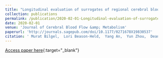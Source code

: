 ```yaml
---
title: "Longitudinal evaluation of surrogates of regional cerebral blood flow computed from dynamic amyloid PET imaging"
collection: publications
permalink: /publication/2020-02-01-Longitudinal-evaluation-of-surrogates-of-regional-cerebral-blood-flow-computed-from-dynamic-amyloid-PET-imaging
date: 2020-02-01
venue: 'Journal of Cerebral Blood Flow &amp; Metabolism'
paperurl: 'http://journals.sagepub.com/doi/10.1177/0271678X19830537'
citation: ' Murat Bilgel,  Lori Beason-Held,  Yang An,  Yun Zhou,  Dean Wong,  Susan Resnick, &quot;Longitudinal evaluation of surrogates of regional cerebral blood flow computed from dynamic amyloid PET imaging.&quot; Journal of Cerebral Blood Flow &amp;amp; Metabolism, 2020.'
---
```

[Access paper here](http://journals.sagepub.com/doi/10.1177/0271678X19830537){:target="_blank"}
